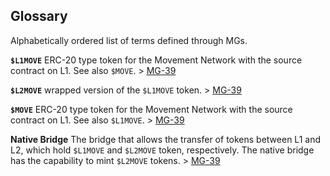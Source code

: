 ## Glossary

Alphabetically ordered list of terms defined through MGs.

**`$L1MOVE`**
ERC-20 type token for the Movement Network with the source contract on L1. See also `$MOVE`. > [MG-39](./MG/mg-39/README.md)

**`$L2MOVE`**
wrapped version of the `$L1MOVE` token. > [MG-39](./MG/mg-39/README.md)

**`$MOVE`**
ERC-20 type token for the Movement Network with the source contract on L1. See also `$L1MOVE`. > [MG-39](./MG/mg-39/README.md)

**Native Bridge**
The bridge that allows the transfer of tokens between L1 and L2, which hold `$L1MOVE` and `$L2MOVE` token, respectively. The native bridge has the capability to mint `$L2MOVE` tokens. > [MG-39](./MG/mg-39/README.md)
